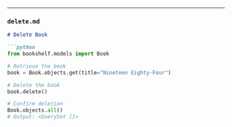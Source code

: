 
---

### **`delete.md`**

```markdown
# Delete Book

```python
from bookshelf.models import Book

# Retrieve the book
book = Book.objects.get(title="Nineteen Eighty-Four")

# Delete the book
book.delete()

# Confirm deletion
Book.objects.all()
# Output: <QuerySet []>

